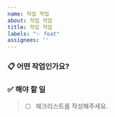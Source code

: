 ```yaml
---
name: 작업 작업
about: 작업 작업
title: 작업 작업
labels: "✨ feat"
assignees: ''
---
```


### 📋 어떤 작업인가요?

### ✅ 해야 할 일

> - [ ] 체크리스트를 작성해주세요.